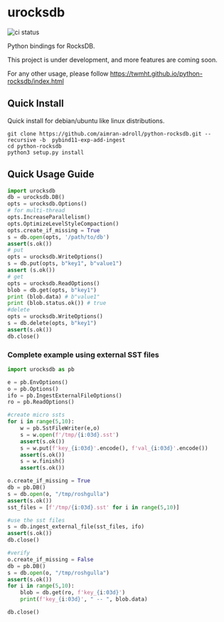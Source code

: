 urocksdb
=========

![ci status](https://github.com/aimran-adroll/python-rocksdb/actions/workflows/main.yml/badge.svg)

Python bindings for RocksDB.

This project is under development, and more features are coming soon.

For any other usage, please follow https://twmht.github.io/python-rocksdb/index.html 

Quick Install
-------------

Quick install for debian/ubuntu like linux distributions.


```
git clone https://github.com/aimran-adroll/python-rocksdb.git --recursive -b  pybind11-exp-add-ingest 
cd python-rocksdb
python3 setup.py install
```

Quick Usage Guide
-----------------

```python
import urocksdb
db = urocksdb.DB()
opts = urocksdb.Options()
# for multi-thread
opts.IncreaseParallelism()
opts.OptimizeLevelStyleCompaction()
opts.create_if_missing = True
s = db.open(opts, '/path/to/db')
assert(s.ok())
# put
opts = urocksdb.WriteOptions()
s = db.put(opts, b"key1", b"value1")
assert (s.ok())
# get
opts = urocksdb.ReadOptions()
blob = db.get(opts, b"key1")
print (blob.data) # b"value1"
print (blob.status.ok()) # true
#delete
opts = urocksdb.WriteOptions()
s = db.delete(opts, b"key1")
assert(s.ok())
db.close()
```

### Complete example using external SST files

```python
import urocksdb as pb

e = pb.EnvOptions()
o = pb.Options()
ifo = pb.IngestExternalFileOptions()
ro = pb.ReadOptions()

#create micro ssts
for i in range(5,10):
    w = pb.SstFileWriter(e,o)
    s = w.open(f'/tmp/{i:03d}.sst')
    assert(s.ok())
    s = w.put(f'key_{i:03d}'.encode(), f'val_{i:03d}'.encode())
    assert(s.ok())
    s = w.finish()
    assert(s.ok())

o.create_if_missing = True
db = pb.DB()
s = db.open(o, "/tmp/roshgulla")
assert(s.ok())
sst_files = [f'/tmp/{i:03d}.sst' for i in range(5,10)]

#use the sst files
s = db.ingest_external_file(sst_files, ifo)
assert(s.ok())
db.close()

#verify
o.create_if_missing = False
db = pb.DB()
s = db.open(o, "/tmp/roshgulla")
assert(s.ok())
for i in range(5,10):
    blob = db.get(ro, f'key_{i:03d}')
    print(f'key_{i:03d}', " -- ", blob.data)

db.close()
```



